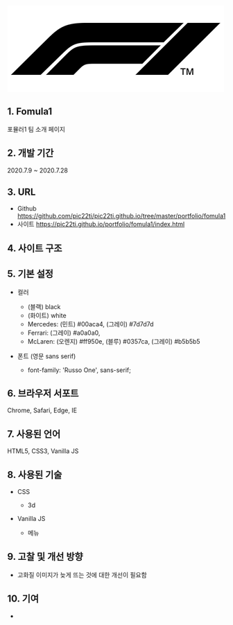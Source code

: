![logo_fomula1](/portfolio/fomula1/logo_fomula1.png)

## 1. Fomula1
포뮬러1 팀 소개 페이지

## 2. 개발 기간
2020.7.9 ~ 2020.7.28

## 3. URL
* Github <https://github.com/pic22ti/pic22ti.github.io/tree/master/portfolio/fomula1>
* 사이트 <https://pic22ti.github.io/portfolio/fomula1/index.html>

## 4. 사이트 구조

## 5. 기본 설정
* 컬러
  - (블랙) black
  - (화이트) white
  - Mercedes: (민트) #00aca4, (그레이) #7d7d7d
  - Ferrari: (그레이) #a0a0a0, 
  - McLaren: (오렌지) #ff950e, (블루) #0357ca, (그레이) #b5b5b5

* 폰트 (영문 sans serif)
  - font-family: 'Russo One', sans-serif;

## 6. 브라우저 서포트
Chrome, Safari, Edge, IE

## 7. 사용된 언어
HTML5, CSS3, Vanilla JS

## 8. 사용된 기술
* CSS
  - 3d

* Vanilla JS
  - 메뉴

## 9. 고찰 및 개선 방향
* 고화질 이미지가 늦게 뜨는 것에 대한 개선이 필요함

## 10. 기여
* 
